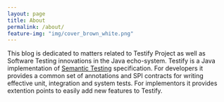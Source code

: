 ```yaml
---
layout: page
title: About
permalink: /about/
feature-img: "img/cover_brown_white.png"
---
```


This blog is dedicated to matters related to Testify Project as well as Software Testing innovations in the Java echo-system. Testify is a Java implementation of [Semantic Testing](http://semantictesting.org) specification. For developers it provides a common set of annotations and SPI contracts for writing effective unit, integration and system tests. For implementors it provides extention points to easily add new features to Testify.